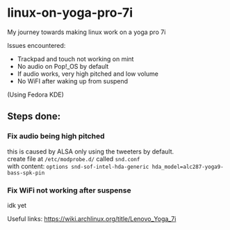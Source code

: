 # linux-on-yoga-pro-7i
My journey towards making linux work on a yoga pro 7i

Issues encountered:
- Trackpad and touch not working on mint
- No audio on Pop!_OS by default
- If audio works, very high pitched and low volume
- No WiFI after waking up from suspend


(Using Fedora KDE)
## Steps done:
### Fix audio being high pitched
this is caused by ALSA only using the tweeters by default.</br>
create file at `/etc/modprobe.d/` called `snd.conf` </br>
with content:
```options snd-sof-intel-hda-generic hda_model=alc287-yoga9-bass-spk-pin```

### Fix WiFi not working after suspense
idk yet


Useful links:
https://wiki.archlinux.org/title/Lenovo_Yoga_7i


